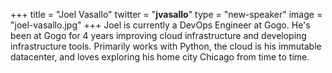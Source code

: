 +++
title = "Joel Vasallo"
twitter = "__jvasallo__"
type = "new-speaker"
image = "joel-vasallo.jpg"
+++
Joel is currently a DevOps Engineer at Gogo. He's been at Gogo for 4 years improving cloud infrastructure and developing infrastructure tools. Primarily works with Python, the cloud is his immutable datacenter, and loves exploring his home city Chicago from time to time.